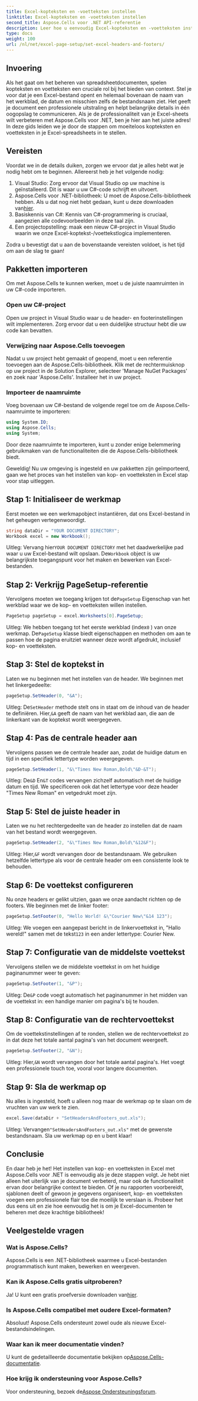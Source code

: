 ```yaml
---
title: Excel-kopteksten en -voetteksten instellen
linktitle: Excel-kopteksten en -voetteksten instellen
second_title: Aspose.Cells voor .NET API-referentie
description: Leer hoe u eenvoudig Excel-kopteksten en -voetteksten instelt met Aspose.Cells voor .NET met onze stapsgewijze handleiding. Perfect voor professionele documenten.
type: docs
weight: 100
url: /nl/net/excel-page-setup/set-excel-headers-and-footers/
---
```

## Invoering

Als het gaat om het beheren van spreadsheetdocumenten, spelen kopteksten en voetteksten een cruciale rol bij het bieden van context. Stel je voor dat je een Excel-bestand opent en helemaal bovenaan de naam van het werkblad, de datum en misschien zelfs de bestandsnaam ziet. Het geeft je document een professionele uitstraling en helpt belangrijke details in één oogopslag te communiceren. Als je de professionaliteit van je Excel-sheets wilt verbeteren met Aspose.Cells voor .NET, ben je hier aan het juiste adres! In deze gids leiden we je door de stappen om moeiteloos kopteksten en voetteksten in je Excel-spreadsheets in te stellen. 

## Vereisten

Voordat we in de details duiken, zorgen we ervoor dat je alles hebt wat je nodig hebt om te beginnen. Allereerst heb je het volgende nodig:

1. Visual Studio: Zorg ervoor dat Visual Studio op uw machine is geïnstalleerd. Dit is waar u uw C#-code schrijft en uitvoert.
2.  Aspose.Cells voor .NET-bibliotheek: U moet de Aspose.Cells-bibliotheek hebben. Als u dat nog niet hebt gedaan, kunt u deze downloaden van[hier](https://releases.aspose.com/cells/net/).
3. Basiskennis van C#: Kennis van C#-programmering is cruciaal, aangezien alle codevoorbeelden in deze taal zijn.
4. Een projectopstelling: maak een nieuw C#-project in Visual Studio waarin we onze Excel-koptekst-/voettekstlogica implementeren.

Zodra u bevestigt dat u aan de bovenstaande vereisten voldoet, is het tijd om aan de slag te gaan!

## Pakketten importeren

Om met Aspose.Cells te kunnen werken, moet u de juiste naamruimten in uw C#-code importeren.

### Open uw C#-project

Open uw project in Visual Studio waar u de header- en footerinstellingen wilt implementeren. Zorg ervoor dat u een duidelijke structuur hebt die uw code kan bevatten.

### Verwijzing naar Aspose.Cells toevoegen

Nadat u uw project hebt gemaakt of geopend, moet u een referentie toevoegen aan de Aspose.Cells-bibliotheek. Klik met de rechtermuisknop op uw project in de Solution Explorer, selecteer 'Manage NuGet Packages' en zoek naar 'Aspose.Cells'. Installeer het in uw project.

### Importeer de naamruimte

Voeg bovenaan uw C#-bestand de volgende regel toe om de Aspose.Cells-naamruimte te importeren:

```csharp
using System.IO;
using Aspose.Cells;
using System;
```

Door deze naamruimte te importeren, kunt u zonder enige belemmering gebruikmaken van de functionaliteiten die de Aspose.Cells-bibliotheek biedt.

Geweldig! Nu uw omgeving is ingesteld en uw pakketten zijn geïmporteerd, gaan we het proces van het instellen van kop- en voetteksten in Excel stap voor stap uitleggen.

## Stap 1: Initialiseer de werkmap

Eerst moeten we een werkmapobject instantiëren, dat ons Excel-bestand in het geheugen vertegenwoordigt.

```csharp
string dataDir = "YOUR DOCUMENT DIRECTORY";
Workbook excel = new Workbook();
```

 Uitleg: Vervang hier`YOUR DOCUMENT DIRECTORY` met het daadwerkelijke pad waar u uw Excel-bestand wilt opslaan. De`Workbook` object is uw belangrijkste toegangspunt voor het maken en bewerken van Excel-bestanden.

## Stap 2: Verkrijg PageSetup-referentie

 Vervolgens moeten we toegang krijgen tot de`PageSetup` Eigenschap van het werkblad waar we de kop- en voetteksten willen instellen.

```csharp
PageSetup pageSetup = excel.Worksheets[0].PageSetup;
```

 Uitleg: We hebben toegang tot het eerste werkblad (index`0` ) van onze werkmap. De`PageSetup` klasse biedt eigenschappen en methoden om aan te passen hoe de pagina eruitziet wanneer deze wordt afgedrukt, inclusief kop- en voetteksten.

## Stap 3: Stel de koptekst in

Laten we nu beginnen met het instellen van de header. We beginnen met het linkergedeelte:

```csharp
pageSetup.SetHeader(0, "&A");
```

 Uitleg: De`SetHeader` methode stelt ons in staat om de inhoud van de header te definiëren. Hier,`&A` geeft de naam van het werkblad aan, die aan de linkerkant van de koptekst wordt weergegeven.

## Stap 4: Pas de centrale header aan

Vervolgens passen we de centrale header aan, zodat de huidige datum en tijd in een specifiek lettertype worden weergegeven.

```csharp
pageSetup.SetHeader(1, "&\"Times New Roman,Bold\"&D-&T");
```

 Uitleg: De`&D` En`&T` codes vervangen zichzelf automatisch met de huidige datum en tijd. We specificeren ook dat het lettertype voor deze header "Times New Roman" en vetgedrukt moet zijn.

## Stap 5: Stel de juiste header in

Laten we nu het rechtergedeelte van de header zo instellen dat de naam van het bestand wordt weergegeven.

```csharp
pageSetup.SetHeader(2, "&\"Times New Roman,Bold\"&12&F");
```

 Uitleg: Hier,`&F` wordt vervangen door de bestandsnaam. We gebruiken hetzelfde lettertype als voor de centrale header om een consistente look te behouden.

## Stap 6: De voettekst configureren

Nu onze headers er gelikt uitzien, gaan we onze aandacht richten op de footers. We beginnen met de linker footer:

```csharp
pageSetup.SetFooter(0, "Hello World! &\"Courier New\"&14 123");
```

 Uitleg: We voegen een aangepast bericht in de linkervoettekst in, "Hallo wereld!" samen met de tekst`123` in een ander lettertype: Courier New.

## Stap 7: Configuratie van de middelste voettekst

Vervolgens stellen we de middelste voettekst in om het huidige paginanummer weer te geven:

```csharp
pageSetup.SetFooter(1, "&P");
```

 Uitleg: De`&P` code voegt automatisch het paginanummer in het midden van de voettekst in: een handige manier om pagina's bij te houden.

## Stap 8: Configuratie van de rechtervoettekst

Om de voettekstinstellingen af te ronden, stellen we de rechtervoettekst zo in dat deze het totale aantal pagina's van het document weergeeft.

```csharp
pageSetup.SetFooter(2, "&N");
```

 Uitleg: Hier,`&N` wordt vervangen door het totale aantal pagina's. Het voegt een professionele touch toe, vooral voor langere documenten.

## Stap 9: Sla de werkmap op

Nu alles is ingesteld, hoeft u alleen nog maar de werkmap op te slaan om de vruchten van uw werk te zien.

```csharp
excel.Save(dataDir + "SetHeadersAndFooters_out.xls");
```

 Uitleg: Vervangen`"SetHeadersAndFooters_out.xls"` met de gewenste bestandsnaam. Sla uw werkmap op en u bent klaar!

## Conclusie

En daar heb je het! Het instellen van kop- en voetteksten in Excel met Aspose.Cells voor .NET is eenvoudig als je deze stappen volgt. Je hebt niet alleen het uiterlijk van je document verbeterd, maar ook de functionaliteit ervan door belangrijke context te bieden. Of je nu rapporten voorbereidt, sjablonen deelt of gewoon je gegevens organiseert, kop- en voetteksten voegen een professionele flair toe die moeilijk te verslaan is. Probeer het dus eens uit en zie hoe eenvoudig het is om je Excel-documenten te beheren met deze krachtige bibliotheek!

## Veelgestelde vragen

### Wat is Aspose.Cells?
Aspose.Cells is een .NET-bibliotheek waarmee u Excel-bestanden programmatisch kunt maken, bewerken en weergeven.

### Kan ik Aspose.Cells gratis uitproberen?
 Ja! U kunt een gratis proefversie downloaden van[hier](https://releases.aspose.com/).

### Is Aspose.Cells compatibel met oudere Excel-formaten?
Absoluut! Aspose.Cells ondersteunt zowel oude als nieuwe Excel-bestandsindelingen.

### Waar kan ik meer documentatie vinden?
 U kunt de gedetailleerde documentatie bekijken op[Aspose.Cells-documentatie](https://reference.aspose.com/cells/net/).

### Hoe krijg ik ondersteuning voor Aspose.Cells?
 Voor ondersteuning, bezoek de[Aspose Ondersteuningsforum](https://forum.aspose.com/c/cells/9).